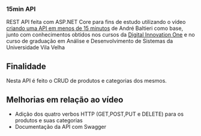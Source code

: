 ### 15min API

REST API feita com ASP.NET Core para fins de estudo utilizando o vídeo [criando uma API em menos de 15 minutos](https://www.youtube.com/watch?v=but7jqjopKM) de André Baltieri como base, junto com conhecimentos obtidos nos cursos da [Digital Innovation One](https://digitalinnovation.one/) e no curso de graduação em Análise e Desenvolvimento de Sistemas da Universidade Vila Velha

## Finalidade
Nesta API é feito o CRUD de produtos e categorias dos mesmos.

## Melhorias em relação ao vídeo
- Adição dos quatro verbos HTTP (GET,POST,PUT e DELETE) para os produtos e suas categorias
- Documentação da API com Swagger